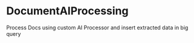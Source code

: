 # DocumentAIProcessing
Process Docs using custom AI Processor and insert extracted data in big query
